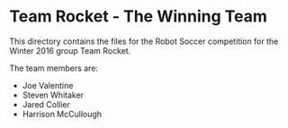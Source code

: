 Team Rocket - The Winning Team
===============================

This directory contains the files for the Robot Soccer competition for the
Winter 2016 group Team Rocket.

The team members are:
- Joe Valentine
- Steven Whitaker
- Jared Collier
- Harrison McCullough

